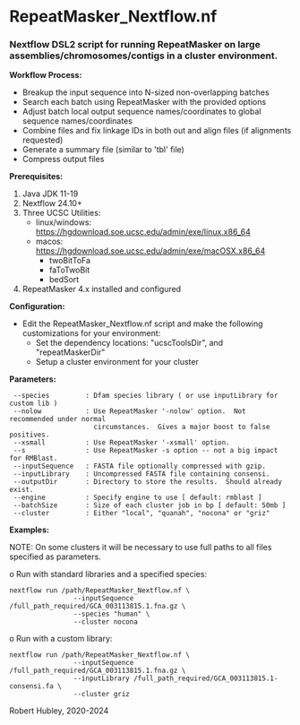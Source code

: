 # RepeatMasker_Nextflow.nf
### Nextflow DSL2 script for running RepeatMasker on large assemblies/chromosomes/contigs in a cluster environment.  

**Workflow Process:**

  - Breakup the input sequence into N-sized non-overlapping batches 
  - Search each batch using RepeatMasker with the provided options  
  - Adjust batch local output sequence names/coordinates to global sequence names/coordinates
  - Combine files and fix linkage IDs in both out and align files (if alignments requested)
  - Generate a summary file (similar to 'tbl' file)
  - Compress output files
  
**Prerequisites:**

  1. Java JDK 11-19
  2. Nextflow 24.10+
  3. Three UCSC Utilities:
     - linux/windows: https://hgdownload.soe.ucsc.edu/admin/exe/linux.x86_64
     - macos: https://hgdownload.soe.ucsc.edu/admin/exe/macOSX.x86_64
       - twoBitToFa
       - faToTwoBit
       - bedSort
  4. RepeatMasker 4.x installed and configured

**Configuration:**

  - Edit the RepeatMasker_Nextflow.nf script and make the following customizations
    for your environment:
    - Set the dependency locations: "ucscToolsDir", and "repeatMaskerDir"
    - Setup a cluster environment for your cluster


**Parameters:**

     --species         : Dfam species library ( or use inputLibrary for custom lib )
     --nolow           : Use RepeatMasker '-nolow' option.  Not recommended under normal
                         circumstances.  Gives a major boost to false positives.
     --xsmall          : Use RepeatMasker '-xsmall' option.
     --s               : Use RepeatMasker -s option -- not a big impact for RMBlast.
     --inputSequence   : FASTA file optionally compressed with gzip.
     --inputLibrary    : Uncompressed FASTA file containing consensi.
     --outputDir       : Directory to store the results.  Should already exist.
     --engine          : Specify engine to use [ default: rmblast ]
     --batchSize       : Size of each cluster job in bp [ default: 50mb ]
     --cluster         : Either "local", "quanah", "nocona" or "griz"
 
 **Examples:**

  NOTE: On some clusters it will be necessary to use full paths to
        all files specified as parameters.

  o Run with standard libraries and a specified species:
   
    nextflow run /path/RepeatMasker_Nextflow.nf \
                    --inputSequence /full_path_required/GCA_003113815.1.fna.gz \
                    --species "human" \
                    --cluster nocona

  o Run with a custom library:

    nextflow run /path/RepeatMasker_Nextflow.nf \
                    --inputSequence /full_path_required/GCA_003113815.1.fna.gz \
                    --inputLibrary /full_path_required/GCA_003113815.1-consensi.fa \
                    --cluster griz


Robert Hubley, 2020-2024

